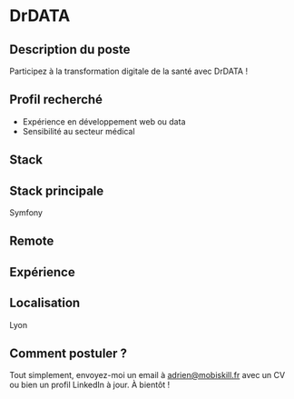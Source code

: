 # DrDATA

## Description du poste

Participez à la transformation digitale de la santé avec DrDATA !

## Profil recherché

- Expérience en développement web ou data
- Sensibilité au secteur médical

## Stack


## Stack principale
Symfony

## Remote


## Expérience


## Localisation

Lyon

## Comment postuler ?

Tout simplement, envoyez-moi un email à adrien@mobiskill.fr avec un CV ou bien un profil LinkedIn à jour. À bientôt !
